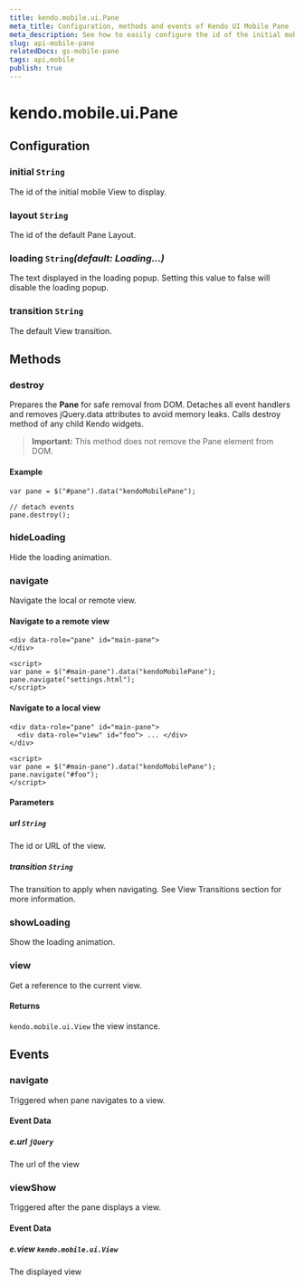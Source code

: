 ```yaml
---
title: kendo.mobile.ui.Pane
meta_title: Configuration, methods and events of Kendo UI Mobile Pane
meta_description: See how to easily configure the id of the initial mobile View to display, the default Pane layout, loading popup text, default View transition and more.
slug: api-mobile-pane
relatedDocs: gs-mobile-pane
tags: api,mobile
publish: true
---
```


# kendo.mobile.ui.Pane

## Configuration

### initial `String`

 The id of the initial mobile View to display.

### layout `String`

 The id of the default Pane Layout.

### loading `String`*(default: Loading...)*

 The text displayed in the loading popup. Setting this value to false will disable the loading popup.

### transition `String`

 The default View transition.

## Methods

### destroy
Prepares the **Pane** for safe removal from DOM. Detaches all event handlers and removes jQuery.data attributes to avoid memory leaks. Calls destroy method of any child Kendo widgets.

> **Important:** This method does not remove the Pane element from DOM.

#### Example

    var pane = $("#pane").data("kendoMobilePane");

    // detach events
    pane.destroy();

### hideLoading

Hide the loading animation.

### navigate

Navigate the local or remote view.

#### Navigate to a remote view

    <div data-role="pane" id="main-pane">
    </div>

    <script>
    var pane = $("#main-pane").data("kendoMobilePane");
    pane.navigate("settings.html");
    </script>

#### Navigate to a local view

    <div data-role="pane" id="main-pane">
      <div data-role="view" id="foo"> ... </div>
    </div>

    <script>
    var pane = $("#main-pane").data("kendoMobilePane");
    pane.navigate("#foo");
    </script>

#### Parameters

##### url `String`

The id or URL of the view.

##### transition `String`

The transition to apply when navigating. See View Transitions section for more
information.

### showLoading

Show the loading animation.

### view

Get a reference to the current view.

#### Returns

`kendo.mobile.ui.View` the view instance.

## Events

### navigate

Triggered when pane navigates to a view.

#### Event Data

##### e.url `jQuery`

The url of the view

### viewShow

Triggered after the pane displays a view.

#### Event Data

##### e.view `kendo.mobile.ui.View`

The displayed view
